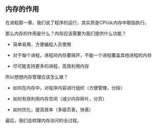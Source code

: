 ## 内存的作用

在进程那一章，我们说了程序的运行，其实质是CPU从内存中取指执行。

那么内存的作用是什么？内存应该需要为我们提供什么功能？

* 简单易用，方便编程人员使用

* 对于每个进程，进程间内存要隔开，不能一个进程覆盖其他进程的内存
* 尽可能支持更多的进程，高效利用内存

所以想想内存管理应该怎么做？

- 如何在内存中，对程序内容进行组织（方便管理，分段）

- 如何有效利用内存空间（减少内存碎片，分页）
- 如何优化，提高效率（多级页表，快表）

最后，我们会梳理内存访问的全过程。

